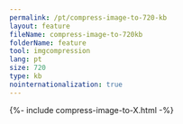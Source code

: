```yaml
---
permalink: /pt/compress-image-to-720-kb
layout: feature
fileName: compress-image-to-720kb
folderName: feature
tool: imgcompression
lang: pt
size: 720
type: kb
nointernationalization: true
---
```

{%- include compress-image-to-X.html -%}
      